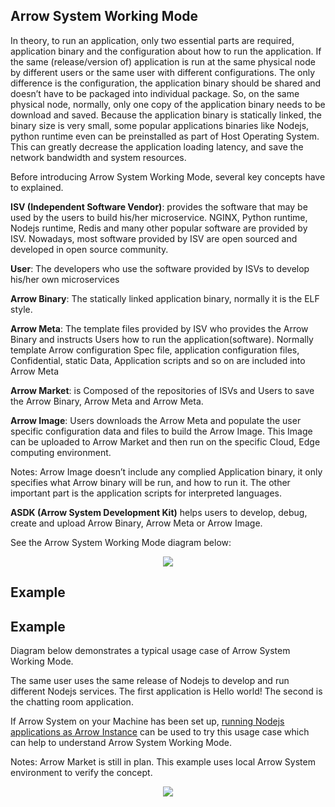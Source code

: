 ## Arrow System Working Mode 

In theory, to run an application, only two essential parts are required, application binary and the configuration about how to run the application. If the same (release/version of) application is run at the same physical node by different users or the same user with different configurations. The only difference is the configuration, the application binary should be shared and doesn’t have to be packaged into individual package. So, on the same physical node, normally, only one copy of the application binary needs to be download and saved. Because the application binary is statically linked, the binary size is very small, some popular applications binaries like Nodejs, python runtime even can be preinstalled as part of Host Operating System. This can greatly decrease the application loading latency, and save the network bandwidth and system resources. 

Before introducing Arrow System Working Mode, several key concepts have to explained. 

**ISV (Independent Software Vendor)**: provides the software that may be used by the users to build his/her microservice. NGINX, Python runtime, Nodejs runtime, Redis and many other popular software are provided by ISV. Nowadays, most software provided by ISV are open sourced and developed in open source community. 

**User**: The developers who use the software provided by ISVs to develop his/her own microservices 

**Arrow Binary**: The statically linked application binary, normally it is the ELF style.  

**Arrow Meta**: The template files provided by ISV who provides the Arrow Binary and instructs Users how to run the application(software). Normally template Arrow configuration Spec file, application configuration files, Confidential, static Data, Application scripts and so on are included into Arrow Meta  

**Arrow Market**: is Composed of the repositories of ISVs and Users to save the Arrow Binary, Arrow Meta and Arrow Meta. 

**Arrow Image**: Users downloads the Arrow Meta and populate the user specific configuration data and files to build the Arrow Image. This Image can be uploaded to Arrow Market and then run on the specific Cloud, Edge computing environment. 

Notes: Arrow Image doesn’t include any complied Application binary, it only specifies what Arrow binary will be run, and how to run it. The other important part is the application scripts for interpreted languages.   

**ASDK (Arrow System Development Kit)** helps users to develop, debug, create and upload Arrow Binary, Arrow Meta or Arrow Image.  

See the Arrow System Working Mode diagram below: 

<p align="center"> 

  <img src="https://github.com/Walnux/Arrow_Documents/blob/master/images/ArrowWorkingMode.png"> 

</p> 


## Example 

## Example 

Diagram below demonstrates a typical usage case of Arrow System Working Mode. 

The same user uses the same release of Nodejs to develop and run different Nodejs services. The first application is Hello world! The second is the chatting room application. 

If Arrow System on your Machine has been set up, [running Nodejs applications as Arrow Instance]() can be used to try this usage case which can help to understand Arrow System Working Mode. 

Notes: Arrow Market is still in plan. This example uses local Arrow System environment to verify the concept.       

 <p align="center"> 

  <img src="https://github.com/Walnux/Arrow_Documents/blob/master/images/ArrowWorkingModeExample.png"> 

</p> 
